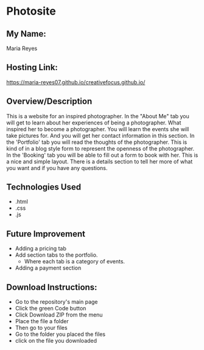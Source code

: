 # Photosite

## My Name:
Maria Reyes

## Hosting Link:
https://maria-reyes07.github.io/creativefocus.github.io/

## Overview/Description
This is a website for an inspired photographer. In the "About Me" tab you will get to learn about her experiences of being a photographer. What inspired her to become a photographer. 
You will learn the events she will take pictures for. And you will get her contact information in this section. In the 'Portfolio' tab you will read the thoughts of the photographer. This is kind of in a blog style form to represent the openness of the photographer. In the 'Booking' tab you will be able to fill out a form to book with her. This is a nice and simple layout. There is a details section to tell her more of what you want and if you have any questions.

## Technologies Used
- .html
- .css
- .js

## Future Improvement
- Adding a pricing tab
- Add section tabs to the portfolio.
    - Where each tab is a category of events.
- Adding a payment section

## Download Instructions:
- Go to the repository's main page
- Click the green Code button
- Click Download ZIP from the menu
- Place the file a folder
- Then go to your files
- Go to the folder you placed the files
- click on the file you downloaded
  


